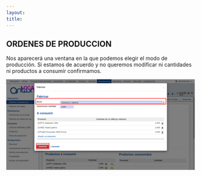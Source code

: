 ```yaml
---
layout: 
title:
---
```


## ORDENES DE PRODUCCION


Nos aparecerá una ventana en la que podemos elegir el modo de producción. Si estamos de acuerdo y no
queremos modificar ni cantidades ni productos a consumir confirmamos.


![Image description](images/img_023_1.png)